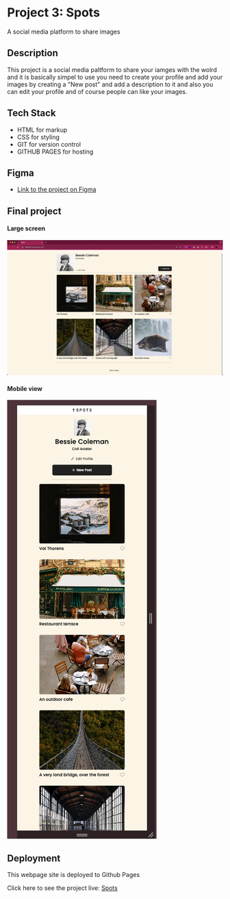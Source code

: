 # Project 3: Spots

A social media platform to share images

## Description

This project is a social media paltform to share your iamges with the wolrd and it is basically simpel to use you need to create your profile and add your images by creating a "New post" and add a description to it and also you can edit your profile and of course people can like your images.

## Tech Stack

- HTML for markup
- CSS for styling
- GIT for version control
- GITHUB PAGES for hosting

## Figma

- [Link to the project on Figma](https://www.figma.com/file/BBNm2bC3lj8QQMHlnqRsga/Sprint-3-Project-%E2%80%94-Spots?type=design&node-id=2%3A60&mode=design&t=afgNFybdorZO6cQo-1)

## Final project

#### Large screen

![getting Started](./images/large-view.png)

#### Mobile view

![getting Started](./images/mobile-view.png)

## Deployment

This webpage site is deployed to Github Pages

Click here to see the project live: [Spots](https://rudyravelindev.github.io/se_project_spots/)
